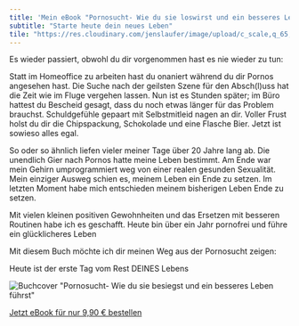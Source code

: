 ```yaml
---
title: 'Mein eBook "Pornosucht- Wie du sie loswirst und ein besseres Leben führst"'
subtitle: "Starte heute dein neues Leben"
tile: "https://res.cloudinary.com/jenslaufer/image/upload/c_scale,q_65,w_1000/v1584347767/1584347453.png"
---
```


Es wieder passiert, obwohl du dir vorgenommen hast es nie wieder zu tun:

Statt im Homeoffice zu arbeiten hast du onaniert während du dir Pornos angesehen hast. Die Suche nach der geilsten Szene für den Absch(l)uss hat die Zeit wie im Fluge vergehen lassen. Nun ist es Stunden später; im Büro hattest du Bescheid gesagt, dass du noch etwas länger für das Problem brauchst. Schuldgefühle gepaart mit Selbstmitleid nagen an dir. Voller Frust holst du dir die Chipspackung, Schokolade und eine Flasche Bier. Jetzt ist sowieso alles egal.

So oder so ähnlich liefen vieler meiner Tage über 20 Jahre lang ab. Die unendlich Gier nach Pornos hatte meine Leben bestimmt. Am Ende war mein Gehirn umprogrammiert weg von einer realen gesunden Sexualität. Mein einziger Ausweg schien es, meinem Leben ein Ende zu setzen. Im letzten Moment habe mich entschieden meinem bisherigen Leben Ende zu setzen.

Mit vielen kleinen positiven Gewohnheiten und das Ersetzen mit besseren Routinen habe ich es geschafft. Heute bin über ein Jahr pornofrei und führe ein glücklicheres Leben

Mit diesem Buch möchte ich dir meinen Weg aus der Pornosucht zeigen:

Heute ist der erste Tag vom Rest DEINES Lebens

![Buchcover "Pornosucht- Wie du sie besiegst und ein besseres Leben führst"](https://res.cloudinary.com/jenslaufer/image/upload/c_scale,q_65,w_1000/v1584347767/1584347453.png)

<script src="https://gumroad.com/js/gumroad.js"></script>

<a class="btn btn-danger btn-lg" href="https://gum.co/pornosucht?wanted=true" target="_blank">Jetzt eBook für nur 9,90 € bestellen</a>

